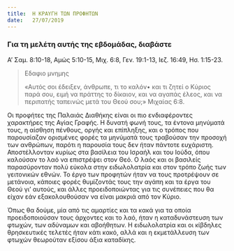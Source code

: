 ```yaml
---
title:  Η ΚΡΑΥΓΗ ΤΩΝ ΠΡΟΦΗΤΩΝ
date:   27/07/2019
---
```


### Για τη μελέτη αυτής της εβδομάδας, διαβάστε
Α’ Σαμ. 8:10-18, Αμώς 5:10-15, Μιχ. 6:8, Γεν. 19:1-13, Ιεζ. 16:49, Ησ. 1:15-23.

> <p>Εδαφιο μνημης</p>
> «Αυτός σοι έδειξεν, άνθρωπε, τι το καλόν• και τι ζητεί ο Κύριος παρά σου, ειμή να πράττης το δίκαιον, και να αγαπάς έλεος, και να περιπατής ταπεινώς μετά του Θεού σου;» Μιχαίας 6:8. 

Οι προφήτες της Παλαιάς Διαθήκης είναι οι πιο ενδιαφέροντες χαρακτήρες της Αγίας Γραφής. Η δυνατή φωνή τους, τα έντονα μηνύματά τους, η αίσθηση πένθους, οργής και επίπληξης, και ο τρόπος που παρουσίαζαν ορισμένες φορές τα μηνύματά τους τραβούσαν την προσοχή των ανθρώπων, παρότι η παρουσία τους δεν ήταν πάντοτε ευχάριστη. Αποστέλλονταν κυρίως στα βασίλεια του Ισραήλ και του Ιούδα, όπου καλούσαν το λαό να επιστρέψει στον Θεό. Ο λαός και οι βασιλείς παρασύρονταν πολύ εύκολα στην ειδωλολατρία και στον τρόπο ζωής των γειτονικών εθνών. Το έργο των προφητών ήταν να τους προτρέψουν σε μετάνοια, κάποιες φορές θυμίζοντάς τους την αγάπη και τα έργα του Θεού γι’ αυτούς, και άλλες προειδοποιώντας για τις συνέπειες που θα είχαν εάν εξακολουθούσαν να είναι μακριά από τον Κύριο.

Όπως θα δούμε, μία από τις αμαρτίες και τα κακά για τα οποία προειδοποιούσαν τους άρχοντες και το λαό, ήταν η καταδυνάστευση των φτωχών, των αδύναμων και αβοήθητων. Η ειδωλολατρία και οι κίβδηλες θρησκευτικές τελετές ήταν κάτι κακό, αλλά και η εκμετάλλευση των φτωχών θεωρούταν εξίσου άξια καταδίκης.